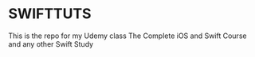 # SWIFTTUTS
This is the repo for my Udemy class The Complete iOS and Swift Course and any other Swift Study
